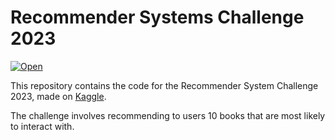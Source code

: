 # Recommender Systems Challenge 2023

[![Open](https://img.shields.io/badge/Open-Website-blue.svg)](https://www.kaggle.com/competitions/recommender-system-2023-challenge-polimi)

This repository contains the code for the Recommender System Challenge 2023, made on [Kaggle](https://www.kaggle.com/competitions/recommender-system-2023-challenge-polimi).

The challenge involves recommending to users 10 books that are most likely to interact with. 